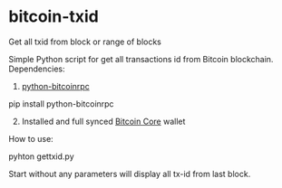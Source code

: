 # bitcoin-txid
Get all txid from block or range of blocks

Simple Python script for get all transactions id from Bitcoin blockchain.
Dependencies:

1. [python-bitcoinrpc](https://github.com/jgarzik/python-bitcoinrpc)

  pip install python-bitcoinrpc

2. Installed and full synced [Bitcoin Core](https://bitcoin.org/en/wallets/desktop/linux/bitcoincore/) wallet

How to use:

pyhton gettxid.py <start block> <end block>

Start without any parameters will display all tx-id from last block.
